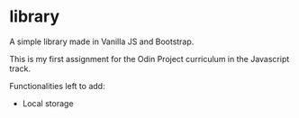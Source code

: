 # library
A simple library made in Vanilla JS and Bootstrap.

This is my first assignment for the Odin Project curriculum in the Javascript track.

Functionalities left to add:
- Local storage

